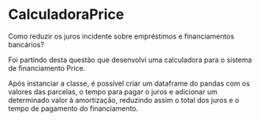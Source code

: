 # CalculadoraPrice

Como reduzir os juros incidente sobre empréstimos e financiamentos bancários?



Foi partindo desta questão que desenvolvi uma calculadora para o sistema de financiamento Price. 

Após instanciar a classe, é possível criar um dataframe do pandas com os valores das parcelas, o tempo para pagar o juros e adicionar um determinado valor à amortização, reduzindo assim o total dos juros e o tempo de pagamento do financiamento.
